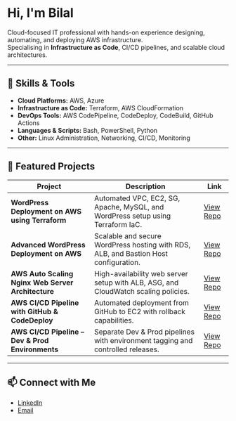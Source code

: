 # Hi, I'm Bilal

Cloud-focused IT professional with hands-on experience designing, automating, and deploying AWS infrastructure.  
Specialising in **Infrastructure as Code**, CI/CD pipelines, and scalable cloud architectures.

---

## 🔹 Skills & Tools
- **Cloud Platforms:** AWS, Azure  
- **Infrastructure as Code:** Terraform, AWS CloudFormation  
- **DevOps Tools:** AWS CodePipeline, CodeDeploy, CodeBuild, GitHub Actions  
- **Languages & Scripts:** Bash, PowerShell, Python  
- **Other:** Linux Administration, Networking, CI/CD, Monitoring

---

## 📌 Featured Projects

| Project | Description | Link |
|---------|-------------|------|
| **WordPress Deployment on AWS using Terraform** | Automated VPC, EC2, SG, Apache, MySQL, and WordPress setup using Terraform IaC. | [View Repo](https://github.com/B1l4l446/AWS-Projects/tree/main/WordPress%20Deployment%20on%20AWS%20using%20Terraform) |
| **Advanced WordPress Deployment on AWS** | Scalable and secure WordPress hosting with RDS, ALB, and Bastion Host configuration. | [View Repo](https://github.com/B1l4l446/AWS-Projects/tree/main/Advanced%20WordPress%20Deployment%20on%20AWS) |
| **AWS Auto Scaling Nginx Web Server Architecture** | High-availability web server setup with ALB, ASG, and CloudWatch scaling policies. | [View Repo](https://github.com/B1l4l446/AWS-Projects/tree/main/AWS%20Auto%20Scaling%20Nginx%20Web%20Server%20Architecture) |
| **AWS CI/CD Pipeline with GitHub & CodeDeploy** | Automated deployment from GitHub to EC2 with rollback capabilities. | [View Repo](https://github.com/B1l4l446/AWS-Projects/tree/main/AWS%20CICD%20Pipeline%20with%20GitHub%20%26%20CodeDeploy) |
| **AWS CI/CD Pipeline – Dev & Prod Environments** | Separate Dev & Prod pipelines with environment tagging and controlled releases. | [View Repo](https://github.com/B1l4l446/AWS-Projects/tree/main/AWS%20CICD%20Pipeline%20with%20GitHub%20%E2%80%93%20Dev%20%26%20Prod%20Environments) |

---

## 📫 Connect with Me
- [LinkedIn](https://www.linkedin.com/in/bilal-malik-95b139264/)  
- [Email](mailto:mbilalm2002@gmail.com)
